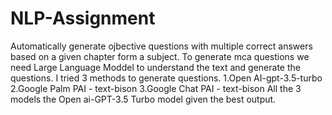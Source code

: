 # NLP-Assignment
Automatically generate ojbective questions with multiple correct answers based on a given chapter form a subject.
To generate mca questions we need Large Language Moddel to understand the text and generate the questions.
I tried 3 methods to generate questions.
1.Open AI-gpt-3.5-turbo
2.Google Palm PAI - text-bison
3.Google Chat PAI - text-bison
All the 3 models the Open ai-GPT-3.5 Turbo model given the best output.
